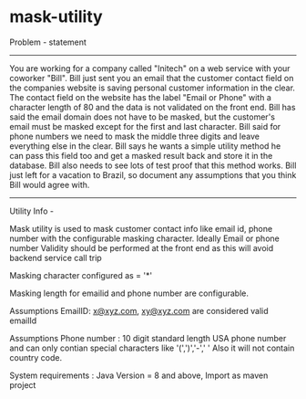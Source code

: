 # mask-utility 

Problem - statement 
**************************************************************************************************************************************
You are working for a company called "Initech" on a web service with your coworker "Bill". Bill just sent you an email that the customer contact field on the companies website is saving personal customer information in the clear. The contact field on the website has the label "Email or Phone" with a character length of 80 and the data is not validated on the front end. Bill has said the email domain does not have to be masked, but the customer's email must be masked except for the first and last character. Bill said for phone numbers we need to mask the middle three digits and leave everything else in the clear. Bill says he wants a simple utility method he can pass this field too and get a masked result back and store it in the database. Bill also needs to see lots of test proof that this method works. Bill just left for a vacation to Brazil, so document any assumptions that you think Bill would agree with.
****************************************************************************************************************************************

Utility Info -

Mask utility is used to mask customer contact info like email id, phone number with the configurable masking character. Ideally Email or phone number Validity should be performed at the front end as this will avoid
    backend service call trip
    
Masking character configured as = '*'   

Masking length for emailid and phone number are configurable. 


Assumptions EmailID: x@xyz.com, xy@xyz.com are considered valid emailId

Assumptions Phone number : 10 digit standard length USA phone number and can only contian special characters like '(',')','-',' ' Also it will not contain country code.


System requirements : Java Version = 8 and above, Import as maven project
